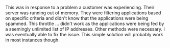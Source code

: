 This was in response to a problem a customer was experiencing. Their server was running out of memory. They were filtering applications 
based on specific criteria and didn't know that the applications were being spammed. This throttle ... didn't work as the applications
were being fed by a seemingly unlimited list of IP addresses. 
Other methods were necessary. I was eventually able to fix the issue. This simple solution will probably work in most instances though.
